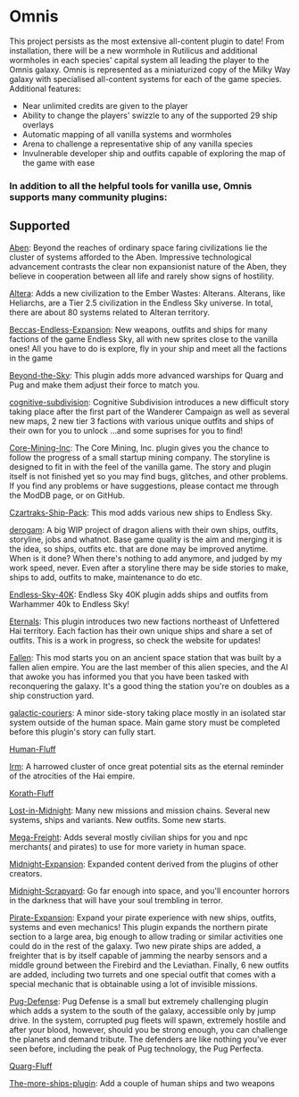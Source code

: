 # Omnis
This project persists as the most extensive all-content plugin to date! From installation, there will be a new wormhole in Rutilicus and additional wormholes in each species' capital system all leading the player to the Omnis galaxy. Omnis is represented as a miniaturized copy of the Milky Way galaxy with specialised all-content systems for each of the game species.
Additional features:
- Near unlimited credits are given to the player
- Ability to change the players' swizzle to any of the supported 29 ship overlays
- Automatic mapping of all vanilla systems and wormholes
- Arena to challenge a representative ship of any vanilla species
- Invulnerable developer ship and outfits capable of exploring the map of the game with ease

### In addition to all the helpful tools for vanilla use, Omnis supports many community plugins:
## Supported

[Aben](https://github.com/Adde-Endless-Sky-Mods/Aben):
Beyond the reaches of ordinary space faring civilizations lie the cluster of systems afforded to the Aben. Impressive technological advancement contrasts the clear non expansionist nature of the Aben, they believe in cooperation between all life and rarely show signs of hostility.

[Altera](https://github.com/EricD112/Altera):
Adds a new civilization to the Ember Wastes: Alterans. Alterans, like Heliarchs, are a Tier 2.5 civilization in the Endless Sky universe. In total, there are about 80 systems related to Alteran territory.

[Beccas-Endless-Expansion](https://github.com/beccabunny/Beccas-Endless-Expansion):
New weapons, outfits and ships for many factions of the game Endless Sky, all with new sprites close to the vanilla ones! All you have to do is explore, fly in your ship and meet all the factions in the game

[Beyond-the-Sky](https://github.com/1010todd/Beyond-the-Sky):
This plugin adds more advanced warships for Quarg and Pug and make them adjust their force to match you.

[cognitive-subdivision](https://github.com/professorlust/cognitive-subdivision):
Cognitive Subdivision introduces a new difficult story taking place after the first part of the Wanderer Campaign
as well as several new maps, 2 new tier 3 factions with various unique outfits and ships of their own for you to unlock
...and some suprises for you to find!

[Core-Mining-Inc](https://github.com/DJF113/Core-Mining-Inc):
The Core Mining, Inc. plugin gives you the chance to follow the progress of a small startup mining company. The storyline is designed to fit in with the feel of the vanilla game. The story and plugin itself is not finished yet so you may find bugs, glitches, and other problems. If you find any problems or have suggestions, please contact me through the ModDB page, or on GitHub.

[Czartraks-Ship-Pack](https://github.com/czartrak/Czartraks-Ship-Pack):
This mod adds various new ships to Endless Sky.

[derogam](https://github.com/Lorantine/derogam):
A big WIP project of dragon aliens with their own ships, outfits, storyline, jobs and whatnot. Base game quality is the aim and merging it is the idea, so ships, outfits etc. that are done may be improved anytime. When is it done? When there's nothing to add anymore, and judged by my work speed, never. Even after a storyline there may be side stories to make, ships to add, outfits to make, maintenance to do etc.

[Endless-Sky-40K](https://github.com/1010todd/Endless-Sky-40K):
Endless Sky 40K plugin adds ships and outfits from Warhammer 40k to Endless Sky!

[Eternals](https://github.com/comnom/Eternals):
This plugin introduces two new factions northeast of Unfettered Hai territory. Each faction has their own unique ships and share a set of outfits. This is a work in progress, so check the website for updates!

[Fallen](https://www.moddb.com/mods/galactic-conquest):
This mod starts you on an ancient space station that was built by a fallen alien empire. You are the last member of this alien species, and the AI that awoke you has informed you that you have been tasked with reconquering the galaxy. It's a good thing the station you're on doubles as a ship construction yard.

[galactic-couriers](https://github.com/Derekcz/galactic-couriers):
A minor side-story taking place mostly in an isolated star system outside of the human space.
Main game story must be completed before this plugin's story can fully start.

[Human-Fluff](https://github.com/Adde-Endless-Sky-Mods/Human-Fluff)

[Irm](https://github.com/Adde-Endless-Sky-Mods/Irm):
A harrowed cluster of once great potential sits as the eternal reminder of the atrocities of the Hai empire.

[Korath-Fluff](https://github.com/Adde-Endless-Sky-Mods/Korath-Fluff)

[Lost-in-Midnight](https://github.com/MidnightPlugins/Lost-in-Midnight):
Many new missions and mission chains. Several new systems, ships and variants. New outfits. Some new starts.

[Mega-Freight](https://github.com/1010todd/Mega-Freight):
Adds several mostly civilian ships for you and npc merchants( and pirates) to use for more variety in human space.

[Midnight-Expansion](https://github.com/MidnightPlugins/Midnight-Expansion):
Expanded content derived from the plugins of other creators.

[Midnight-Scrapyard](https://github.com/MidnightPlugins/Midnight-Scrapyard):
Go far enough into space, and you'll encounter horrors in the darkness that will have your soul trembling in terror.

[Pirate-Expansion](https://github.com/beccabunny/Pirate-Expansion):
Expand your pirate experience with new ships, outfits, systems and even mechanics! This plugin expands the northern pirate section to a large area, big enough to allow trading or similar activities one could do in the rest of the galaxy. Two new pirate ships are added, a freighter that is by itself capable of jamming the nearby sensors and a middle ground between the Firebird and the Leviathan. Finally, 6 new outfits are added, including two turrets and one special outfit that comes with a special mechanic that is obtainable using a lot of invisible missions.

[Pug-Defense](https://github.com/Wyrdean/Pug-Defense):
Pug Defense is a small but extremely challenging plugin which adds a system to the south of the galaxy, accessible only by jump drive. In the system, corrupted pug fleets will spawn, extremely hostile and after your blood, however, should you be strong enough, you can challenge the planets and demand tribute. The defenders are like nothing you've ever seen before, including the peak of Pug technology, the Pug Perfecta.

[Quarg-Fluff](https://github.com/Adde-Endless-Sky-Mods/Quarg-Fluff)

[The-more-ships-plugin](https://github.com/loiseeer/The-more-ships-plugin):
Add a couple of human ships and two weapons
